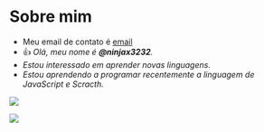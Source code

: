# Sobre mim
- Meu email de contato é [email](matheustartz@gmail.com)
- :+1: _Olá, meu nome é **@ninjax3232**._
- _Estou interessado em aprender novas linguagens._
- _Estou aprendendo a programar recentemente a linguagem de JavaScript e Scracth._

![](https://img.shields.io/badge/Scratch-4D97FF?style=for-the-badge&logo=Scratch&logoColor=white)

![](https://img.shields.io/badge/JavaScript-323330?style=for-the-badge&logo=javascript&logoColor=F7DF1E)

<!---

![](https://img.shields.io/badge/Scratch-4D97FF?style=for-the-badge&logo=Scratch&logoColor=white)

ninjax3232/ninjax3232 is a ✨ special ✨ repository because its `README.md` (this file) appears on your GitHub profile.
You can click the Preview link to take a look at your changes.
--->
